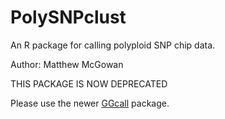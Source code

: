 # PolySNPclust
An R package for calling polyploid SNP chip data.

Author: Matthew McGowan

THIS PACKAGE IS NOW DEPRECATED

Please use the newer [GGcall](https://github.com/mtmcgowan/GGcall) package.
